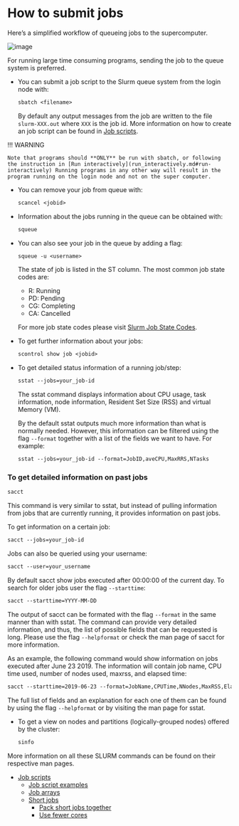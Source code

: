# How to submit jobs

Here’s a simplified workflow of queueing jobs to the supercomputer.

![image](https://pdc-web.eecs.kth.se/files/support/images/sbatchflow.PNG)

For running large time consuming programs, sending the job to the queue system is preferred.

* You can submit a job script to the Slurm queue system from the login node with:
  ```default
  sbatch <filename>
  ```

  By default any output messages from the job are written to the file `slurm-XXX.out` where `XXX` is the job id.
  More information on how to create an job script can be found in [Job scripts](job_scripts.md#job-scripts).

!!! WARNING

    Note that programs should **ONLY** be run with sbatch, or following the instruction in [Run interactively](run_interactively.md#run-interactively) Running programs in any other way will result in the program running on the login node and not on the super computer.

* You can remove your job from queue with:
  ```default
  scancel <jobid>
  ```
* Information about the jobs running in the queue can be obtained with:
  ```default
  squeue
  ```
* You can also see your job in the queue by adding a flag:
  ```default
  squeue -u <username>
  ```

  The state of job is listed in the ST column. The most common job state codes are:

  * R: Running
  * PD: Pending
  * CG: Completing
  * CA: Cancelled

  For more job state codes please visit [Slurm Job State Codes](https://slurm.schedmd.com/squeue.html#lbAG).

* To get further information about your jobs:
  ```default
  scontrol show job <jobid>
  ```

* To get detailed status information of a running job/step:
  ```default
  sstat --jobs=your_job-id
  ```

  The sstat command displays information about CPU usage, task information, node information,
  Resident Set Size (RSS) and virtual Memory (VM).

  By the default sstat outputs much more information than what is normally needed. However, this information can be filtered using the flag `--format` together with a list of the fields we want to have. For example:
  ```default
  sstat --jobs=your_job-id --format=JobID,aveCPU,MaxRRS,NTasks
  ```

### To get detailed information on past jobs

  ```default
  sacct
  ```

  This command is very similar to sstat, but instead of pulling information from jobs that are currently running, it provides information on past jobs.

  To get information on a certain job:
  ```default
  sacct --jobs=your_job-id
  ```

  Jobs can also be queried using your username:
  ```default
  sacct --user=your_username
  ```

  By default sacct show jobs executed after 00:00:00 of the current day. To search for older jobs user the flag `--starttime`:
  ```default
  sacct --starttime=YYYY-MM-DD
  ```

  The output of sacct can be formated with the flag `--format` in the same manner than with sstat. The command can provide very detailed information, and thus, the list of possible fields that can be requested is long. Please use the flag `--helpformat` or check the man page of sacct for more information.

  As an example, the following command would show information on jobs executed after June 23 2019. The information will contain job name, CPU time used, number of nodes used, maxrss, and elapsed time:
  ```default
  sacct --starttime=2019-06-23 --format=JobName,CPUTime,NNodes,MaxRSS,Elapsed
  ```

  The full list of fields and an explanation for each one of them can be found by using the flag `--helpformat` or by visiting the man page for sstat.
* To get a view on nodes and partitions (logically-grouped nodes) offered by the cluster:
  ```default
  sinfo
  ```

More information on all these SLURM commands can be found on their respective man pages.

* [Job scripts](job_scripts.md)
  * [Job script examples](job_scripts_dardel.md)
  * [Job arrays](job_arrays.md)
  * [Short jobs](short_jobs.md)
    * [Pack short jobs together](short_jobs.md#pack-short-jobs-together)
    * [Use fewer cores](short_jobs.md#use-fewer-cores)
